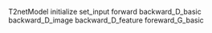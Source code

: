 T2netModel
	initialize
	set_input
	forward
	backward_D_basic
	backward_D_image
	backward_D_feature
	foreward_G_basic
	
